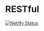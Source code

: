 # RESTful



[![Netlify Status](https://api.netlify.com/api/v1/badges/b7b1a15b-e09b-4898-938a-9dec1c1b19e1/deploy-status)](https://app.netlify.com/sites/rest-ful/deploys)